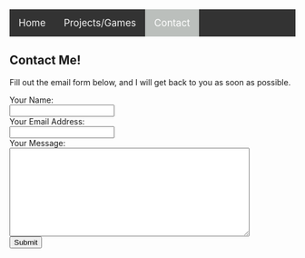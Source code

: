 <style>
.topnav
{
	overflow: hidden;
	background-color: #333;
}

.topnav a
{
	float: left;
	color: #f2f2f2;
	text-align: center;
	padding: 14px 16px;
	text-decoration: none;
	font-size: 17px;
}

.topnav a:hover 
{
  background-color: #ddd;
  color: black;
}

.topnav a.active 
{
  background-color: #bbbfbc;
  color: white;
}
</style>

<div class="topnav">
<a href="https://stevencoombe.github.io/Portfolio/">Home</a>
<a href="projects.html">Projects/Games</a>
<a class="active" href="contact.html">Contact</a>
</div>

<body>

<div class="Contact Me">
<h2>Contact Me!</h2>
<p> Fill out the email form below, and I will get back to you as soon as possible. </p>
<form action="https://formspree.io/myyzpnvq" method="POST">
<label>Your Name:</label><br>
<input type="text" name="Name" required><br>
<label>Your Email Address:</label><br>
<input type="email" name="Reply To" required><br>
<label>Your Message:</label><br>
<textarea name="message" rows="10" cols="50"></textarea><br>
<button>Submit</button><br>

</form>
</div>

</body>
